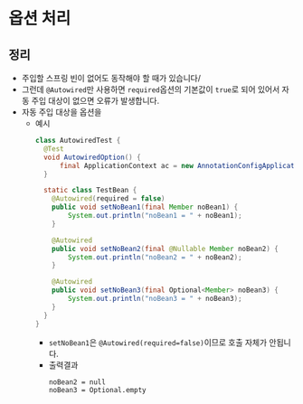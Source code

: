 # 옵션 처리

## 정리

- 주입할 스프링 빈이 없어도 동작해야 할 때가 있습니다/
- 그런데 `@Autowired`만 사용하면 `required`옵션의 기본값이 `true`로 되어 있어서 자동 주입 대상이 없으면 오류가 발생합니다.
- 자동 주입 대상을 옵션을
  - 예시
    ```Java
    class AutowiredTest {
      @Test
      void AutowiredOption() {
          final ApplicationContext ac = new AnnotationConfigApplicationContext(TestBean.class);
      }

      static class TestBean {
        @Autowired(required = false)
        public void setNoBean1(final Member noBean1) {
            System.out.println("noBean1 = " + noBean1);
        }

        @Autowired
        public void setNoBean2(final @Nullable Member noBean2) {
            System.out.println("noBean2 = " + noBean2);
        }

        @Autowired
        public void setNoBean3(final Optional<Member> noBean3) {
            System.out.println("noBean3 = " + noBean3);
        }
      }
    }
    ```
    - `setNoBean1`은 `@Autowired(required=false)`이므로 호출 자체가 안됩니다.
    - 출력결과
      ```text
      noBean2 = null
      noBean3 = Optional.empty
      ```
